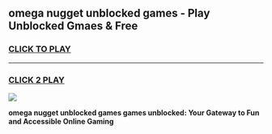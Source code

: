 
## omega nugget unblocked games - Play Unblocked Gmaes & Free
<h3>
<a href="https://premium.freeplayer.one?title=omega_nugget_unblocked_games&ref=19F">CLICK TO PLAY</a></h3>
<hr>

<h3>
<a href="https://premium.freeplayer.one?title=omega_nugget_unblocked_games&ref=19F">CLICK 2 PLAY</a>
  
</h3>

<a href="https://premium.freeplayer.one?title=omega_nugget_unblocked_games&ref=19F/"><img src="https://clearcache.store/games.png"></a>


**omega nugget unblocked games games unblocked: Your Gateway to Fun and Accessible Online Gaming**
